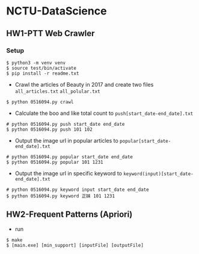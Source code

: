 # NCTU-DataScience

## HW1-PTT Web Crawler
### Setup
```
$ python3 -m venv venv
$ source test/bin/activate
$ pip install -r readme.txt
```
- Crawl the articles of Beauty in 2017 and create two files `all_articles.txt`
`all_polular.txt`
```
$ python 0516094.py crawl
```
- Calculate the boo and like total count to `push[start_date-end_date].txt`

```
# python 0516094.py push start_date end_date
$ python 0516094.py push 101 102
```
- Output the image url in popular articles to `popular[start_date-end_date].txt`
```
# python 0516094.py popular start_date end_date
$ python 0516094.py popular 101 1231
```
- Output the image url in specific keyword to `keyword(input)[start_date-end_date].txt`
```
# python 0516094.py keyword input start_date end_date
$ python 0516094.py keyword 正妹 101 1231
```
## HW2-Frequent Patterns (Apriori)
- run
```
$ make
$ [main.exe] [min_support] [inputFile] [outputFile]
```